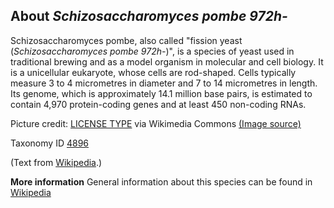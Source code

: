 **About *Schizosaccharomyces pombe 972h-***
-------------------------
Schizosaccharomyces pombe, also called "fission yeast 
(*Schizosaccharomyces pombe 972h-*)", is a species of yeast used in 
traditional brewing and as a model organism in molecular and cell 
biology. It is a unicellular eukaryote, whose cells are rod-shaped. 
Cells typically measure 3 to 4 micrometres in diameter and 7 to 14 
micrometres in length. Its genome, which is approximately 14.1 million 
base pairs, is estimated to contain 4,970 protein-coding genes and at 
least 450 non-coding RNAs.


Picture credit: [LICENSE TYPE]() via Wikimedia Commons [(Image source)](https://upload.wikimedia.org/wikipedia/commons/thumb/d/da/Fission_yeast.jpg/320px-Fission_yeast.jpg)

Taxonomy ID [4896](https://www.uniprot.org/taxonomy/4896)

(Text from [Wikipedia](https://en.wikipedia.org/).)

**More information**
General information about this species can be found in [Wikipedia](https://en.wikipedia.org/wiki/Schizosaccharomyces_pombe)
